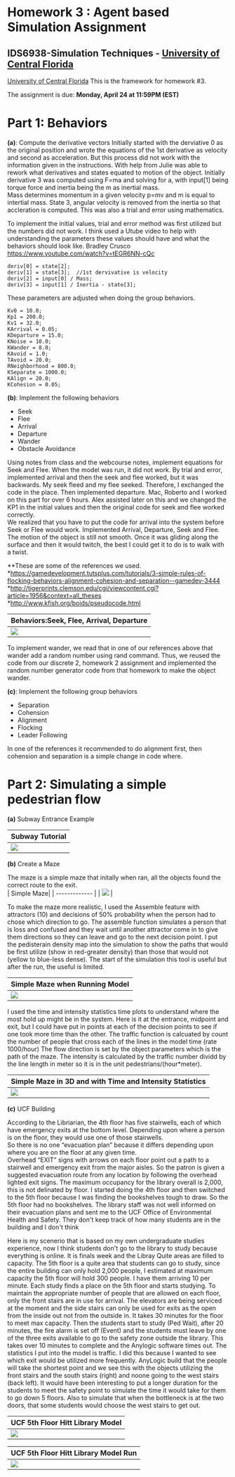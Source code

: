 ﻿# Homework 3 : Agent based Simulation Assignment 

## IDS6938-Simulation Techniques - [University of Central Florida](http://www.ist.ucf.edu/grad/)

[University of Central Florida](http://www.ist.ucf.edu/grad/)
This is the framework for homework #3. 

The assignment is due: **Monday, April  24 at 11:59PM (EST)**

# Part 1: Behaviors
**(a)**: Compute the derivative vectors
Initially started with the derviative 0 as the original position and wrote the equations of the 1st derivative as velocity and second as acceleration. 
But this process did not work with the information given in the instructions.  With help from Julie was able to rework what derivatives and states equated to
motion of the object.   Initially derivative 3 was computed using F=ma and solving for a, with input[1] being torque force and inertia being the m as inertial mass.  
Mass determines momentum in a given velocity p=mv and m is equal to intertial mass.  State 3, angular velocity is removed from the inertia so that accleration is computed.
This was also a trial and error using mathematics.  

To implement the initial values, trial and error method was first utilized but the numbers did not work.  I think used a Utube video to help with understanding the parameters these
values should have and what the behaviors should look like. Bradley Crusco https://www.youtube.com/watch?v=tEGR6NN-cQc  

	deriv[0] = state[2];  
	deriv[1] = state[3];  //1st dervivative is velocity
	deriv[2] = input[0] / Mass;
	deriv[3] = input[1] / Inertia - state[3];
	
These parameters are adjusted when doing the group behaviors.

	Kv0 = 10.0;  
	Kp1 = 200.0;
	Kv1 = 32.0;
	KArrival = 0.05;
	KDeparture = 15.0;
	KNoise = 10.0;
	KWander = 8.0;
	KAvoid = 1.0;
	TAvoid = 20.0;
	RNeighborhood = 800.0;
	KSeparate = 1000.0;
	KAlign = 20.0;
	KCohesion = 0.05;

**(b)**: Implement the following behaviors
* Seek
* Flee
* Arrival
* Departure
* Wander
* Obstacle Avoidance

Using notes from class and the webcourse notes, implement equations for Seek and Flee.  When the model was run, it did not work. 
By trial and error, implemented arrival and then the seek and flee worked, but it was backwards.  My seek fleed and my flee seeked. Therefore, I exchanged the code in the place.
Then implemented departure. Mac, Roberto and I worked on this part for over 6 hours. Alex assisted later on this and we changed the KP1 in the initial values and then the original code
for seek and flee worked correctly.  
We realized that you have to put the code for arrival into the system before Seek or Flee would work. Implemented Arrival, Departure, Seek and Flee.  
The motion of the object is still not smooth.  Once it was gliding along the surface and then it would twitch, the best I could get it to do is to walk with a twist.    

**These are some of the references we used.
*https://gamedevelopment.tutsplus.com/tutorials/3-simple-rules-of-flocking-behaviors-alignment-cohesion-and-separation--gamedev-3444 
*http://tigerprints.clemson.edu/cgi/viewcontent.cgi?article=1956&context=all_theses
*http://www.kfish.org/boids/pseudocode.html

| Behaviors:Seek, Flee, Arrival, Departure | 
| ------------- | 
| ![](images/Behaviors.png?raw=true)  | 

To implement wander, we read that in one of our references above that wander add a random number using rand command.  Thus, we reused the code from our discrete 2, homework 2 assignment and implemented
the random number generator code from that homework to make the object wander.



**(c)**: Implement the following group behaviors
* Separation
* Cohension
* Alignment
* Flocking
* Leader Following

In one of the references it recommended to do alignment first, then cohension and separation is a simple change in code where.  



# Part 2: Simulating a simple pedestrian flow

**(a)** Subway Entrance Example


| Subway Tutorial| 
| ------------- | 
| ![](images/Subwaytutor.png?raw=true)  |


**(b)** Create a Maze

The maze is a simple maze that initally when ran, all the objects found the correct route to the exit.  
| Simple Maze| 
| ------------- | 
| ![](images/Slide1.PNG?raw=true)  |

To make the maze more realistic, I used the Assemble feature with attractors (10) and decisions of 50% probability when the person had to chose which direction to go.  The assemble function simulates a person that is loss and
confused and they wait until another attractor come in to give them directions so they can leave and go to the next decision point.  I put the pedisterain density map into the simulation to show the paths that would be first utilize (show in red-greater density)
than those that would not (yellow to blue-less dense).  The start of the simulation this tool is useful but after the run, the useful is limited.  

| Simple Maze when Running Model| 
| ------------- | 
| ![](images/Mazerun.png?raw=true)  |


I used the time and intensity statistics time plots to understand where the most hold up might be in the system.  Here is it at the entrance, midpoint and exit, but I could have put in points 
at each of the decision points to see if one took more time than the other.  The traffic function is calcuated by count the number of people that cross each of the lines in the model time (rate 1000/hour)
The flow direction is set by the object parameters which is the path of the maze.   The intensity is calculated by the traffic number dividd by the line length in meter so it is in the unit pedestrians/(hour*meter).



| Simple Maze in 3D and with Time and Intensity Statistics| 
| ------------- | 
| ![](images/Maze2.png?raw=true)  |

**(c)** UCF Building

According to the Libriarian, the 4th floor has five stairwells, each of which have emergency exits at the bottom level. 
Depending upon where a person is on the floor, they would use one of those stairwells.  
So there is no one “evacuation plan” because it differs depending upon where you are on the floor at any given time.  
Overhead “EXIT” signs with arrows on each floor point out a path to a stairwell and emergency exit from the major aisles. 
So the patron is given a suggested evacuation route from any location by following the overhead lighted exit signs. The maximum occupancy for the library overall is 2,000, this is not delinated by floor. 
I started doing the 4th floor and then switched to the 5th floor because I was finding the bookshelves tough to draw.  So the 5th floor had no bookshelves. The library staff was not well informed on their
evacuation plans and sent me to the UCF Office of Environmental Health and Safety.  They don't keep track of how many students are in the building and I don't think 

Here is my scenerio that is based on my own undergraduate studies experience, now I think students don't go to the library to study because everything is online. 
It is finals week and the Libray Quite areas are filled to capacity.  The 5th floor is a quite area that students can go to study, since the entire building can only hold 2,000 people, I estimated at maximum
capacity the 5th floor will hold 300 people.  I have them arriving 10 per minute.  Each study finds a place on the 5th floor and starts studying.  To maintain the appropriate number of people that are allowed on 
each floor, only the front stairs are in use for arrival.  The elevators are being serviced at the moment and the side stairs can only be used for exits as the open from the inside out not from the outside in. It 
takes 30 minutes for the floor to meet max capacity.  Then the students start to study (Ped Wait), after 20 minutes, the fire alarm is set off (Event) and the students must leave by one of the three exits available
to go to the safety zone outside the library.  This takes over 10 minutes to complete and the Anylogic software times out.  The statistics I put into the model is traffic.  I did this because I wanted to see which exit
would be utilized more frequently.  AnyLogic build that the people will take the shortest point and we see this with the objects utilizing the front stairs and the south stairs (right) and noone going to the west stairs 
(back left).  It would have been interesting to put a longer duration for the students to meet the safety point to simulate the time it would take for them to go down 5 floors.  Also to simulate that when the bottleneck
is at the two doors, that some students would choose the west stairs to get out.    

| UCF 5th Floor Hitt Library Model| 
| ------------- | 
| ![](images/UCFSlide1.PNG?raw=true)  |


| UCF 5th Floor Hitt Library Model Run| 
| ------------- | 
| ![](images/UCFSlide2.PNG?raw=true)  |
  